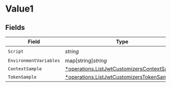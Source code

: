 # Value1


## Fields

| Field                                                                                                     | Type                                                                                                      | Required                                                                                                  | Description                                                                                               |
| --------------------------------------------------------------------------------------------------------- | --------------------------------------------------------------------------------------------------------- | --------------------------------------------------------------------------------------------------------- | --------------------------------------------------------------------------------------------------------- |
| `Script`                                                                                                  | *string*                                                                                                  | :heavy_check_mark:                                                                                        | N/A                                                                                                       |
| `EnvironmentVariables`                                                                                    | map[string]*string*                                                                                       | :heavy_minus_sign:                                                                                        | N/A                                                                                                       |
| `ContextSample`                                                                                           | [*operations.ListJwtCustomizersContextSample](../../models/operations/listjwtcustomizerscontextsample.md) | :heavy_minus_sign:                                                                                        | N/A                                                                                                       |
| `TokenSample`                                                                                             | [*operations.ListJwtCustomizersTokenSample1](../../models/operations/listjwtcustomizerstokensample1.md)   | :heavy_minus_sign:                                                                                        | N/A                                                                                                       |